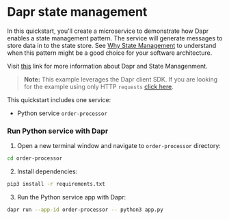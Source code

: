 # Dapr state management

In this quickstart, you'll create a microservice to demonstrate how Dapr enables a state management pattern. The service will generate messages to store data in to the state store. See [Why State Management](#why-state-management) to understand when this pattern might be a good choice for your software architecture.

Visit [this](https://docs.dapr.io/developing-applications/building-blocks/state-management/) link for more information about Dapr and State Managenment.

> **Note:** This example leverages the Dapr client SDK.  If you are looking for the example using only HTTP `requests` [click here](../http).

This quickstart includes one service:
 
- Python service `order-processor`

### Run Python service with Dapr

1. Open a new terminal window and navigate to `order-processor` directory: 

```bash
cd order-processor
```

2. Install dependencies: 

<!-- STEP
name: Install python dependencies
working_dir: ./order-processor
-->

```bash
pip3 install -r requirements.txt 
```

3. Run the Python service app with Dapr: 
    
```bash
dapr run --app-id order-processor -- python3 app.py
```

<!-- END_STEP -->
